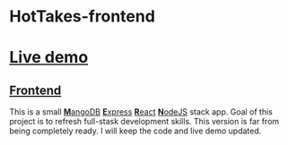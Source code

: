# HotTakes-frontend
  
# [Live demo](https://silent-thunder-2402.fly.dev)  
## [Frontend](https://github.com/alemati/HotTakes-frontend) 

This is a small [**M**angoDB](https://www.mongodb.com/2) [**E**xpress](https://expressjs.com/) [**R**eact](https://reactjs.org/) [**N**odeJS](https://nodejs.org/en/) stack app. Goal of this project is to refresh full-stask development skills. This version is far from being completely ready. I will keep the code and live demo updated.
